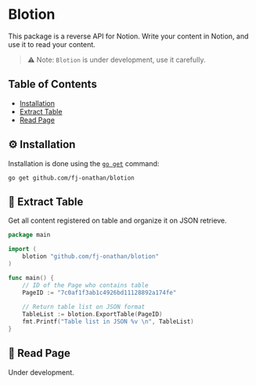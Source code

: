 

# Blotion
This package is a reverse API for Notion. Write your content in Notion, and use it to read your content.

> ⚠️️ Note: `Blotion` is under development, use it carefully.

## Table of Contents

- [Installation](#install)
- [Extract Table](#table)
- [Read Page](#page)

## ⚙️ Installation
Installation is done using the [`go get`](https://golang.org/cmd/go/#hdr-Add_dependencies_to_current_module_and_install_them) command:
```
go get github.com/fj-onathan/blotion
```

## 📁 Extract Table

Get all content registered on table and organize it on JSON retrieve.

```go
package main

import (
	blotion "github.com/fj-onathan/blotion"
)

func main() {
	// ID of the Page who contains table
	PageID := "7c0af1f3ab1c4926bd11128892a174fe"
	
	// Return table list on JSON format
	TableList := blotion.ExportTable(PageID)	
	fmt.Printf("Table list in JSON %v \n", TableList)
}

```

## 📄 Read Page
Under development.